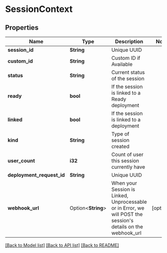 # SessionContext

## Properties

Name | Type | Description | Notes
------------ | ------------- | ------------- | -------------
**session_id** | **String** | Unique UUID | 
**custom_id** | **String** | Custom ID if Available | 
**status** | **String** | Current status of the session | 
**ready** | **bool** | If the session is linked to a Ready deployment | 
**linked** | **bool** | If the session is linked to a deployment | 
**kind** | **String** | Type of session created | 
**user_count** | **i32** | Count of user this session currently have | 
**deployment_request_id** | **String** | Unique UUID | 
**webhook_url** | Option<**String**> | When your Session is Linked, Unprocessable or in Error, we will POST the session's details on the webhook_url  | [optional]

[[Back to Model list]](../README.md#documentation-for-models) [[Back to API list]](../README.md#documentation-for-api-endpoints) [[Back to README]](../README.md)


